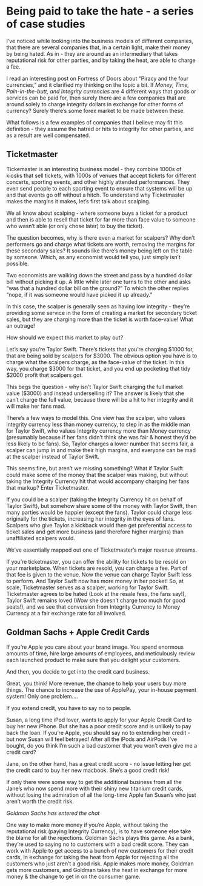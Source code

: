 # Being paid to take the hate - a series of case studies
I’ve noticed while looking into the business models of different companies, that there are several companies that, in a certain light, make their money by being hated. As in - they are around as an intermediary that takes reputational risk for other parties, and by taking the heat, are able to charge a fee.

I read an interesting post on Fortress of Doors about “Piracy and the four currencies,” and it clarified my thinking on the topic a bit. If *Money, Time, Pain-in-the-butt, and Integrity currencies* are 4 different ways that goods or services can be paid for, then surely there are a few companies that are around solely to charge integrity dollars in exchange for other forms of currency? Surely there’s some forex market to be made between these.

What follows is a few examples of companies that I believe may fit this definition - they assume the hatred or hits to integrity for other parties, and as a result are well compensated.

## Ticketmaster
Tickemaster is an interesting business model - they combine 1000s of kiosks that sell tickets, with 1000s of venues that accept tickets for different concerts, sporting events, and other highly attended performances. They even send people to each sporting event to ensure that systems will be up and that events go off without a hitch. To understand why Ticketmaster makes the margins it makes, let’s first talk about scalping.

We all know about scalping - where someone buys a ticket for a product and then is able to resell that ticket for far more than face value to someone who wasn’t able (or only chose later) to buy the ticket).

The question becomes, why is there even a market for scalpers? Why don’t performers go and charge what tickets are worth, removing the margins for these secondary sales? It sounds like there’s money being left on the table by someone. Which, as any economist would tell you, just simply isn’t possible.


Two economists are walking down the street and pass by a hundred dollar bill without picking it up. A little while later one turns to the other and asks “was that a hundred dollar bill on the ground?” To which the other replies “nope, if it was someone would have picked it up already.”


In this case, the scalper is generally seen as having low integrity - they’re providing some service in the form of creating a market for secondary ticket sales, but they are charging more than the ticket is worth face-value! What an outrage!

How should we expect this market to play out?

Let’s say you’re Taylor Swift. There’s tickets that you’re charging $1000 for, that are being sold by scalpers for $3000. The obvious option you have is to charge what the scalpers charge, as the face-value of the ticket. In this way, you charge $3000 for that ticket, and you end up pocketing that tidy $2000 profit that scalpers got.

This begs the question - why isn’t Taylor Swift charging the full market value ($3000) and instead underselling it? The answer is likely that she can’t charge the full value, because there will be a hit to her integrity and it will make her fans mad.

There’s a few ways to model this. One view has the scalper, who values integrity currency less than money currency, to step in as the middle man for Taylor Swift, who values Integrity currency more than Money currency (presumably because if her fans didn’t think she was fair & honest they’d be less likely to be fans). So, Taylor charges a lower number that seems fair, a scalper can jump in and make their high margins, and everyone can be mad at the scalper instead of Taylor Swift.

This seems fine, but aren’t we missing something? What if Taylor Swift could make some of the money that the scalper was making, but without taking the Integrity Currency hit that would accompany charging her fans that markup? Enter Ticketmaster.

If you could be a scalper (taking the Integrity Currency hit on behalf of Taylor Swift), but somehow share some of the money with Taylor Swift, then many parties would be happier (except the fans). Taylor could charge less originally for the tickets, increasing her integrity in the eyes of fans. Scalpers who give Taylor a kickback would then get preferential access to ticket sales and get more business (and therefore higher margins) than unaffiliated scalpers would.

We’ve essentially mapped out one of Ticketmaster’s major revenue streams.

If you’re ticketmaster, you can offer the ability for tickets to be resold on your marketplace. When tickets are resold, you can charge a fee. Part of that fee is given to the venue. Now the venue can charge Taylor Swift less to perform. And Taylor Swift now has more money in her pocket! So, at scale, Ticketmaster serves as a scalper, working for Taylor Swift. Ticketmaster agrees to be hated (Look at the resale fees, the fans say!), Taylor Swift remains loved (Wow she doesn’t charge too much for good seats!), and we see that conversion from Integrity Currency to Money Currency at a fair exchange rate for all involved. 



## Goldman Sachs + Apple Credit Cards

If you’re Apple you care about your brand image. You spend enormous amounts of time, hire large amounts of employees, and meticulously review each launched product to make sure that you delight your customers.

And then, you decide to get into the credit card business.

Great, you think! More revenue, the chance to help your users buy more things. The chance to increase the use of ApplePay, your in-house payment system! Only one problem….

If you extend credit, you have to say no to people.

Susan, a long time iPod lover, wants to apply for your Apple Credit Card to buy her new iPhone. But she has a poor credit score and is unlikely to pay back the loan. If you’re Apple, you should say no to extending her credit - but now Susan will feel betrayed! After all the iPods and AirPods I’ve bought, do you think I’m such a bad customer that you won’t even give me a credit card?

Jane, on the other hand, has a great credit score - no issue letting her get the credit card to buy her new macbook. She’s a good credit risk!


If only there were some way to get the additional business from all the Jane’s who now spend more with their shiny new titanium credit cards, without losing the admiration of all the long-time Apple fan Susan’s who just aren’t worth the credit risk.

*Goldman Sachs has entered the chat*

One way to make more money if you’re Apple, without taking the reputational risk (paying Integrity Currency), is to have someone else take the blame for all the rejections. Goldman Sachs plays this game. As a bank, they’re used to saying no to customers with a bad credit score. They can work with Apple to get access to a bunch of new customers for their credit cards, in exchange for taking the heat from Apple for rejecting all the customers who just aren’t a good risk. Apple makes more money, Goldman gets more customers, and Goldman takes the heat in exchange for more money & the change to get in on the consumer game.

